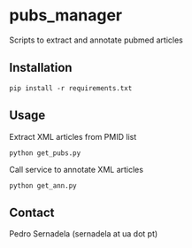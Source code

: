 pubs_manager
=======

Scripts to extract and annotate pubmed articles
  
## Installation
  ```
  pip install -r requirements.txt
  ```
## Usage
  
  Extract XML articles from PMID list
  ```
  python get_pubs.py
  ```
  Call service to annotate XML articles
  ```
  python get_ann.py
  ```

## Contact

Pedro Sernadela (sernadela at ua dot pt)
